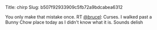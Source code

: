 Title: chirp
Slug: b507f92933909c5fb72a9bdcabea6312

You only make that mistake once. RT <a href="http://twitter.com/brucel">@brucel</a>: Curses. I walked past a Bunny Chow place today as I didn't know what it is. Sounds delish
